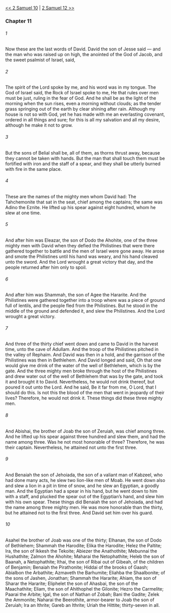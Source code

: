 [<< 2 Samuel 10](2%20Samuel%2010.md)  |  [2 Samuel 12 >>](2%20Samuel%2012.md)

### Chapter 11
###### 1
Now these are the last words of David. David the son of Jesse said — and the man who was raised up on high, the anointed of the God of Jacob, and the sweet psalmist of Israel, said,

###### 2
The spirit of the Lord spoke by me, and his word was in my tongue. The God of Israel said, the Rock of Israel spoke to me, He that rules over men must be just, ruling in the fear of God. And he shall be as the light of the morning when the sun rises, even a morning without clouds; as the tender grass springing out of the earth by clear shining after rain. Although my house is not so with God, yet he has made with me an everlasting covenant, ordered in all things and sure; for this is all my salvation and all my desire, although he make it not to grow.

###### 3
But the sons of Belial shall be, all of them, as thorns thrust away, because they cannot be taken with hands. But the man that shall touch them must be fortified with iron and the staff of a spear, and they shall be utterly burned with fire in the same place.

###### 4
These are the names of the mighty men whom David had: The Tahchemonite that sat in the seat, chief among the captains; the same was Adino the Eznite. He lifted up his spear against eight hundred, whom he slew at one time.

###### 5
And after him was Eleazar, the son of Dodo the Ahohite, one of the three mighty men with David when they defied the Philistines that were there gathered together to battle and the men of Israel were gone away. He arose and smote the Philistines until his hand was weary, and his hand cleaved unto the sword. And the Lord wrought a great victory that day, and the people returned after him only to spoil.

###### 6
And after him was Shammah, the son of Agee the Hararite. And the Philistines were gathered together into a troop where was a piece of ground full of lentils, and the people fled from the Philistines. But he stood in the middle of the ground and defended it, and slew the Philistines. And the Lord wrought a great victory.

###### 7
And three of the thirty chief went down and came to David in the harvest time, unto the cave of Adullam. And the troop of the Philistines pitched in the valley of Rephaim. And David was then in a hold, and the garrison of the Philistines was then in Bethlehem. And David longed and said, Oh that one would give me drink of the water of the well of Bethlehem, which is by the gate. And the three mighty men broke through the host of the Philistines and drew water out of the well of Bethlehem that was by the gate, and took it and brought it to David. Nevertheless, he would not drink thereof, but poured it out unto the Lord. And he said, Be it far from me, O Lord, that I should do this. Is not this the blood of the men that went in jeopardy of their lives? Therefore, he would not drink it. These things did these three mighty men.

###### 8
And Abishai, the brother of Joab the son of Zeruiah, was chief among three. And he lifted up his spear against three hundred and slew them, and had the name among three. Was he not most honorable of three? Therefore, he was their captain. Nevertheless, he attained not unto the first three.

###### 9
And Benaiah the son of Jehoiada, the son of a valiant man of Kabzeel, who had done many acts, he slew two lion-like men of Moab. He went down also and slew a lion in a pit in time of snow, and he slew an Egyptian, a goodly man. And the Egyptian had a spear in his hand, but he went down to him with a staff, and plucked the spear out of the Egyptian’s hand, and slew him with his own spear. These things did Benaiah the son of Jehoiada, and had the name among three mighty men. He was more honorable than the thirty, but he attained not to the first three. And David set him over his guard.

###### 10
Asahel the brother of Joab was one of the thirty; Elhanan, the son of Dodo of Bethlehem; Shammah the Harodite; Elika the Harodite; Helez the Paltite; Ira, the son of Ikkesh the Tekoite; Abiezer the Anathothite; Mebunnai the Hushathite; Zalmon the Ahohite; Maharai the Netophathite; Heleb the son of Baanah, a Netophathite; Ithai, the son of Ribai out of Gibeah, of the children of Benjamin; Benaiah the Pirathonite; Hiddai of the brooks of Gaash; Abialbon the Arbathite; Azmaveth the Barhumite; Eliahba the Shaalbonite; of the sons of Jashen, Jonathan; Shammah the Hararite; Ahiam, the son of Sharar the Hararite; Eliphelet the son of Ahasbai, the son of the Maachathite; Eliam, the son of Ahithophel the Gilonite; Hezro the Carmelite; Paarai the Arbite; Igal, the son of Nathan of Zobah; Bani the Gadite; Zelek the Ammonite; Naharai the Beerothite, armor-bearer to Joab the son of Zeruiah; Ira an Ithrite; Gareb an Ithrite; Uriah the Hittite; thirty-seven in all.